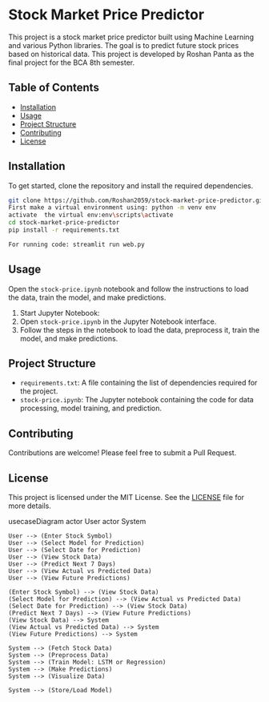 # Stock Market Price Predictor

This project is a stock market price predictor built using Machine Learning and various Python libraries. The goal is to predict future stock prices based on historical data. This project is developed by Roshan Panta as the final project for the BCA 8th semester.

## Table of Contents

- [Installation](#installation)
- [Usage](#usage)
- [Project Structure](#project-structure)
- [Contributing](#contributing)
- [License](#license)

## Installation

To get started, clone the repository and install the required dependencies.

```bash
git clone https://github.com/Roshan2059/stock-market-price-predictor.git
First make a virtual environment using: python -m venv env
activate  the virtual env:env\scripts\activate
cd stock-market-price-predictor
pip install -r requirements.txt

For running code: streamlit run web.py
```

## Usage

Open the `stock-price.ipynb` notebook and follow the instructions to load the data, train the model, and make predictions.

1. Start Jupyter Notebook:
2. Open `stock-price.ipynb` in the Jupyter Notebook interface.
3. Follow the steps in the notebook to load the data, preprocess it, train the model, and make predictions.

## Project Structure

- `requirements.txt`: A file containing the list of dependencies required for the project.
- `stock-price.ipynb`: The Jupyter notebook containing the code for data processing, model training, and prediction.

## Contributing

Contributions are welcome! Please feel free to submit a Pull Request.

## License

This project is licensed under the MIT License. See the [LICENSE]() file for more details.

usecaseDiagram
actor User
actor System

    User --> (Enter Stock Symbol)
    User --> (Select Model for Prediction)
    User --> (Select Date for Prediction)
    User --> (View Stock Data)
    User --> (Predict Next 7 Days)
    User --> (View Actual vs Predicted Data)
    User --> (View Future Predictions)

    (Enter Stock Symbol) --> (View Stock Data)
    (Select Model for Prediction) --> (View Actual vs Predicted Data)
    (Select Date for Prediction) --> (View Stock Data)
    (Predict Next 7 Days) --> (View Future Predictions)
    (View Stock Data) --> System
    (View Actual vs Predicted Data) --> System
    (View Future Predictions) --> System

    System --> (Fetch Stock Data)
    System --> (Preprocess Data)
    System --> (Train Model: LSTM or Regression)
    System --> (Make Predictions)
    System --> (Visualize Data)

    System --> (Store/Load Model)
